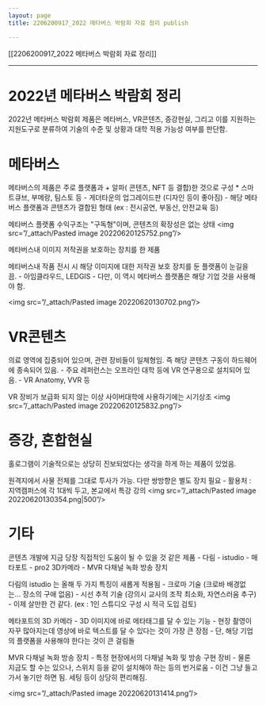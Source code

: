 ```yaml
---
layout: page
title: 2206200917_2022 메타버스 박람회 자료 정리 publish

---
```

[[2206200917_2022 메타버스 박람회 자료 정리]]

---
# 2022년 메타버스 박람회 정리 
2022년 메타버스 박람회 제품은 메타버스, VR콘텐츠, 증강현실, 그리고 이를 지원하는 지원도구로 분류하여 기술의 수준 및 상황과 대학 적용 가능성 여부를 판단함.

# 메타버스
메타버스의 제품은 주로 플랫폼과 + 알파( 콘텐츠, NFT 등 결합)한 것으로 구성
	* 스마트큐브, 부메랑, 팀스토 등
	- 게더타운의 업그레이드판 (디자인 등이 좋아짐)
	- 해당 메타버스 플랫폼과 콘텐츠가 결합된 형태 (ex : 전시공연, 부동산, 안전교육 등)

메타버스 플랫폼 수익구조는 "구독형"이며, 콘텐츠의 확장성은 없는 상태
<img src=”/_attach/Pasted image 20220620125752.png”/>

메타버스내 이미지 저작권을 보호하는 장치를 한 제품

메타버스내 작품 전시 시 해당 이미지에 대한 저작권 보호 장치를 둔 플랫폼이 눈길을 끔. 
	- 아임클라우드, LEDGIS
	- 다만, 이 역시 메타버스 플랫폼은 해당 기업 것을 사용해야 함. 

<img src=”/_attach/Pasted image 20220620130702.png”/>

# VR콘텐츠 
의료 영역에 집중되어 있으며, 관련 장비들이 일체형임. 즉 해당 콘텐츠 구동이 하드웨어에 종속되어 있음. 
	- 주요 레퍼런스는 오프라인 대학 등에 VR 연구용으로 설치되어 있음. 
	- VR Anatomy, VVR 등

VR 장비가 보급화 되지 않는 이상 사이버대학에 사용하기에는 시기상조
<img src=”/_attach/Pasted image 20220620125832.png”/>

# 증강, 혼합현실 
홀로그램이 기술적으로는 상당히 진보되었다는 생각을 하게 하는 제품이 있었음. 

원격지에서 사물 전체를 그대로 투사가 가능. 다만 쌍방향은 별도 장치 필요
	- 활용처 : 지역캠퍼스에 각 1대씩 두고, 본교에서 특강 강의 
<img src=”/_attach/Pasted image 20220620130354.png|500”/>

# 기타 
콘텐츠 개발에 지금 당장 직접적인 도움이 될 수 있을 것 같은 제품 
	- 다림 - istudio
	- 매타포트 - pro2 3D카메라
	- MVR 다채널 녹화 방송 장치

다림의 istudio 는 올해 두 가지 특징이 새롭게 적용됨
	- 크로마 기술 (크로바 배경없는... 장소의 구애 없음)
	- 시선 추적 기술 (강의시 교사의 조작 최소화, 자연스러움 추구)
	- 이제 살만한 건 같다. (ex : 1인 스튜디오 구성 시 적극 도입 검토)

메타포트의 3D 카메라 
	- 3D 이미지에 바로 메타태그를 달 수 있는 기능 
	- 현장 촬영이 자꾸 많아지는데 영상에 바로 텍스트를 달 수 있다는 것이 가장 큰 장점
	- 단, 해당 기업의 플랫폼을 사용해야 한다는 것이 큰 걸림돌 

MVR 다채널 녹화 방송 장치
	- 특정 현장에서의 다채널 녹화 및 방송 구현 장비 
	- 물론 지금도 할 수는 있으나, 스위치 등을 같이 설치해야 하는 등의 번거로움
	- 이건 그냥 들고가서 놓기만 하면 됨. 세팅 등이 상당히 편리해짐. 

<img src=”/_attach/Pasted image 20220620131414.png”/>
